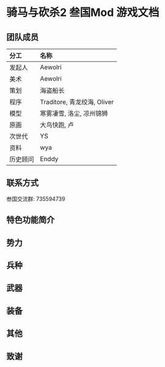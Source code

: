 # 骑马与砍杀2 叁国Mod 游戏文档

## 团队成员

| 分工 | 名称 |
| :--- | :--- |
| 发起人 | Aewolri |
| 美术 | Aewolri |
| 策划 | 海盗船长 |
| 程序 | Traditore, 青龙绞海, Oliver |
| 模型 | 寒雾凄雪, 洛尘, 凉州锦狮 |
| 原画 | 大鸟快跑, 卢 |
| 次世代 | YS |
| 资料 | wya |
| 历史顾问 | Enddy |

## 联系方式

叁国交流群: 735594739

## 特色功能简介

## 势力

## 兵种

## 武器

## 装备

## 其他

## 致谢


